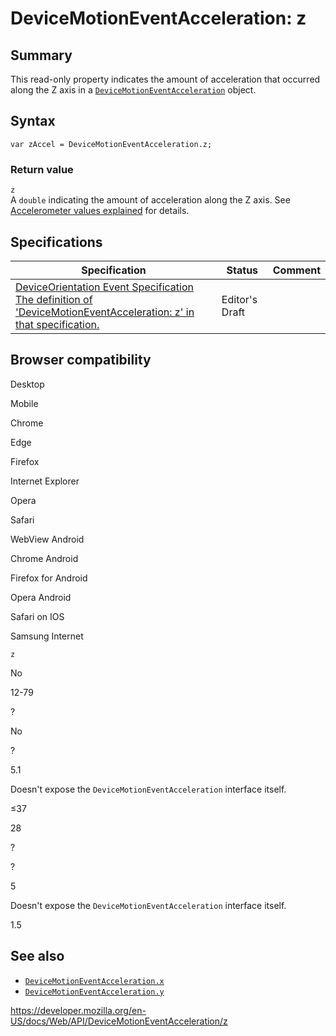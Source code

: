 # DeviceMotionEventAcceleration: z

## Summary

This read-only property indicates the amount of acceleration that occurred along the Z axis in a [`DeviceMotionEventAcceleration`](../devicemotioneventacceleration) object.

## Syntax

    var zAccel = DeviceMotionEventAcceleration.z;

### Return value

`z`  
A `double` indicating the amount of acceleration along the Z axis. See [Accelerometer values explained](https://developer.mozilla.org/en-US/docs/Web/Events/Detecting_device_orientation) for details.

## Specifications

<table><thead><tr class="header"><th>Specification</th><th>Status</th><th>Comment</th></tr></thead><tbody><tr class="odd"><td><a href="https://w3c.github.io/deviceorientation/#dom-devicemotioneventacceleration-z">DeviceOrientation Event Specification<br />
<span class="small">The definition of 'DeviceMotionEventAcceleration: z' in that specification.</span></a></td><td><span class="spec-ed">Editor's Draft</span></td><td></td></tr></tbody></table>

## Browser compatibility

Desktop

Mobile

Chrome

Edge

Firefox

Internet Explorer

Opera

Safari

WebView Android

Chrome Android

Firefox for Android

Opera Android

Safari on IOS

Samsung Internet

`z`

No

12-79

?

No

?

5.1

Doesn't expose the `DeviceMotionEventAcceleration` interface itself.

≤37

28

?

?

5

Doesn't expose the `DeviceMotionEventAcceleration` interface itself.

1.5

## See also

- [`DeviceMotionEventAcceleration.x`](../devicemotioneventacceleration.x)
- [`DeviceMotionEventAcceleration.y`](../devicemotioneventacceleration.y)

<a href="https://developer.mozilla.org/en-US/docs/Web/API/DeviceMotionEventAcceleration/z" class="_attribution-link">https://developer.mozilla.org/en-US/docs/Web/API/DeviceMotionEventAcceleration/z</a>
